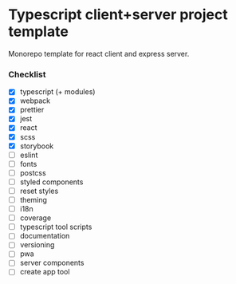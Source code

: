 # Typescript client+server project template

Monorepo template for react client and express server.

### Checklist

- [x] typescript (+ modules)
- [x] webpack
- [x] prettier
- [x] jest
- [x] react
- [x] scss
- [x] storybook
- [ ] eslint
- [ ] fonts
- [ ] postcss
- [ ] styled components
- [ ] reset styles
- [ ] theming
- [ ] i18n
- [ ] coverage
- [ ] typescript tool scripts
- [ ] documentation
- [ ] versioning
- [ ] pwa
- [ ] server components
- [ ] create app tool
